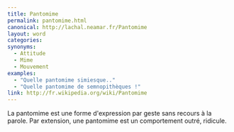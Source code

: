 ```yaml
---
title: Pantomime
permalink: pantomime.html
canonical: http://lachal.neamar.fr/Pantomime
layout: word
categories:
synonyms:
  - Attitude
  - Mime
  - Mouvement
examples:
  - "Quelle pantomime simiesque.."
  - "Quelle pantomime de semnopithèques !"
link: http://fr.wikipedia.org/wiki/Pantomime
---
```


La pantomime est une forme d'expression  par geste sans recours à la parole. Par extension, une pantomime est un comportement outré, ridicule.

